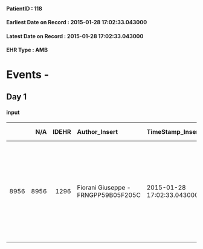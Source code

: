
#### PatientID : 118
#### Earliest Date on Record : 2015-01-28 17:02:33.043000
#### Latest Date on Record : 2015-01-28 17:02:33.043000
#### EHR Type : AMB

# Events - 

## Day 1

#### input
|      |    N/A |   IDEHR | Author_Insert                       | TimeStamp_Insert           | EHRType   |   PatientID |   IDDigitalSignDocument | persone_vicine   |   Unnamed: 0_x.1 |   IDANAMNESI_SOCIALE | Patient   | FamigliaAltro   | Paziente_T   | FamigliaAltro_T   |   Non_Rilevabile_x.1 | Note_Non_Rilevabile_x.1   | opt_Problemi   | Note_I                                                                                                                                      | chk_contr_sintomi   | chk_competenza                                 | opt_paziente_a   | opt_famiglia_a   | opt_adeguatezza   | opt_paziente_solo   | Presenza_minori   | Caregiver_principale   | ds_note_prio                                                                                            | Needs               | Domestic partnership   |
|-----:|-------:|--------:|:------------------------------------|:---------------------------|:----------|------------:|------------------------:|:-----------------|-----------------:|---------------------:|:----------|:----------------|:-------------|:------------------|---------------------:|:--------------------------|:---------------|:--------------------------------------------------------------------------------------------------------------------------------------------|:--------------------|:-----------------------------------------------|:-----------------|:-----------------|:------------------|:--------------------|:------------------|:-----------------------|:--------------------------------------------------------------------------------------------------------|:--------------------|:-----------------------|
| 8956 |   8956 |    1296 | Fiorani Giuseppe - FRNGPP59B05F205C | 2015-01-28 17:02:33.043000 | AMB       |         118 |                   10162 | N/A              |              129 |                   87 | Si#1      | Si#1            | No#0         | Si#1              |                    0 | NR                        | No#0           | La compagna pur consapevole della gravit√† del quadro clinico spera che la chemioterapia in programma possa dare qualche risultato positivo | controllo sintomi#0 | competenza/capacit√† assistenziale caregiver#0 | Congruenti#1     | Congruenti#1     | Da valutare#2     | No#0                | No#0              | Crystel                | Vive con la compagna Crystel che lo assiste, da valutare la tenuta operativa ed emotiva della compagna. | Clinici#0;Sociali#1 | Coniuge/Convivente#0   |


